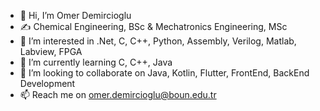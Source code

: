 - 👋 Hi, I’m Omer Demircioglu 
- ✍ Chemical Engineering, BSc & Mechatronics Engineering, MSc
- 👀 I’m interested in .Net, C, C++, Python, Assembly, Verilog, Matlab, Labview, FPGA
- 🌱 I’m currently learning C, C++, Java
- 💞️ I’m looking to collaborate on Java, Kotlin, Flutter, FrontEnd, BackEnd Development
- 📫 Reach me on omer.demircioglu@boun.edu.tr

<!---
synthesizer86/synthesizer86 is a ✨ special ✨ repository because its `README.md` (this file) appears on your GitHub profile.
You can click the Preview link to take a look at your changes.
--->
